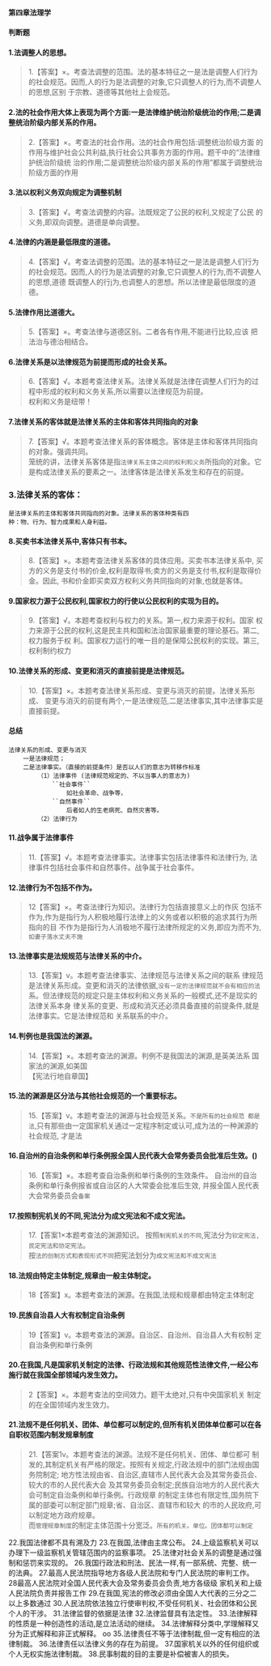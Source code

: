#### 第四章法理学
#### 判断题

#### 1.法调整人的思想。
>   1.【答案】×。考查法调整的范围。法的基本特征之一是法是调整人们行为
    的社会规范。因而,人的行为是法调整的对象,它只调整人的行为,而不调整人的思想,区别
    于宗教、道德等其他社上会规范。    

#### 2.法的社会作用大体上表现为两个方面:一是法律维护统治阶级统治的作用;二是调整统治阶级内部关系的作用。
>   2.【答案】×。考查法的社会作用。法的社会作用包括:调整统治阶级方面
的作用与维护社会公共利益,执行社会公共事务方面的作用。题干中的“法律维护统治阶级统
治的作用;二是调整统治阶级内部关系的作用”都属于调整统治阶级方面的作用    

#### 3.法以权利义务双向规定为调整机制
>   3.【答案】√。考查法调整的内容。法既规定了公民的权利,又规定了公民
 的义务,即双向调整。道德是单向调整。    

#### 4.法律的内涵是最低限度的道德。
>   4.【答案】√。考查法调整的范围。法的基本特征之一是法是调整人们行为
    的社会规范。因而,人的行为是法调整的对象,它只调整人的行为,而不调整人的思想,道德
    既调整人的行j为,也调整人的思想。所以法律是最低限度的道德。    

#### 5.法律作用比道德大。
>   5.【答案】×。考查法律与道德区别。二者各有作用,不能进行比较,应该
    把法治与德治相结合。    

#### 6.法律关系是以法律规范为前提而形成的社会关系。
>   6.【答案】√。本题考查法律关系。法律关系就是法律在调整人们行为的过
    程中形成的权利和义务关系,所以需要以法律规范为前提。     
    权利和义务是纽带！
    

#### 7.法律关系的客体就是法律关系的主体和客体共同指向的对象
> 7.【答案】√。本题考查法律关系的客体概念。客体是主体和客体共同指向
  的对象。强调共同。  
>   笼统的讲，法律关系客体是指`法律关系主体之间的权利和义务`所指向的对象。它是构成法律关系的要素之一。法律客体是法律关系发生和存在的前提。    

### 3.法律关系的客体：
    是法律关系的主体和客体共同指向的对象。法律关系的客体种类有四
    种：物、行为、智力成果和人身利益。    

#### 8.买卖书本法律关系中,客体只有书本。
>   8.【答案】×。本题考查法律关系客体的具体应用。买卖书本法律关系中,
    买方的义务是支付书的价金,权利是取得书;卖方的义务是支付书,权利是取得价金。因此,
    书和价金即买卖双方权利义务共同指向的对象,也就是客体。    

#### 9.国家权力源于公民权利,国家权力的行使以公民权利的实现为目的。
>   9.【答案】√。本题考查权利与权力的关系。第一,权力来源于权利。国家
 权力来源于公民的权利,这是民主共和国和法治国家最重要的理论基石。第二,权力服务于权
 利。国家权力运行的唯一目的是保障公民权利的实现。第三,权利制约权力    

#### 10.法律关系的形成、变更和消灭的直接前提是法律规范。
>   10.【答案】×。本题考查法律关系形成、变更与消灭的前提。法律关系形成、
    变更与消灭的前提有两个,一是法律规范,二是法律事实,其中法律事实是直接前提。    

#### 总结
    法律关系的形成、变更与消灭
        一是法律规范；
        二是法律事实。（直接的前提条件）是否以人们的意志为转移作标准
            （1）法律事件 (法律规范规定的、不以当事人的意志为)
                ``社会事件``
                    如社会革命、战争等，
                ``自然事件``
                    后者如人的生老病死、自然灾害等。
            （2）法律行为

#### 11.战争属于法律事件
>   11.【答案】√。本题考查法律事实。法律事实包括法律事件和法律行为,
    法律事件包括社会事件和自然事件。战争属于社会事件。    

#### 12.法律行为不包括不作为。
>   12【答案】×。考查法律行为知识。法律行为包括直接意义上的作灰
    包括不作为,作为是指行为人积极地履行法律上的义务或者以积极的追求其行为所指向的目
    不作为是指行为人消极地不履行法律所规定的义务,即应为而不为,`如妻子落水丈夫不施`    

#### 13.法律事实是法规规范与法律关系的中介。
>   13.【答案】v。本题考查法律事实、法律规范与法律关系之间的联系
    律规范是法律关系形成。变更和消灭的法律依据,`没有一定的法律规范就不会有相应的法`
    系。但法律规范的规定只是主体权利和义务关系的一般模式,还不是现实的法律关系本身
    律关系的变更、形成和消灭还必须具备直接的前提条件,就是法律事实。它是法律规范和
    关系联系的中介。    

#### 14.判例也是我国法的渊源。
>   14.【答案】×。本题考查法的渊源。判例不是我国法的渊源,是英美法系
    国家法的渊源,如美国     
    【宪法行地自章国】 

#### 15.法的渊源是区分法与其他社会规范的一个重要标志。
>   15.【答案】v。本题考查法的渊源与社会规范关系。`不是所有的社会规范
    都是法`,只有那些由一定国家机关通过一定程序制定或认可,成为法的一种渊源的社会规范,
    才是法    

#### 16.自治州的自治条例和单行条例报全国人民代表大会常务委员会批准后生效。()
>   16.【答案】×。本题考查自治条例和单行条例的生效条件。
    自治州的自治条例和单行条例报省或自治区的人大常委会批准后生效,
    并报全国人民代表大会常务委员会`备案`    

#### 17.按照制宪机关的不同,宪法分为成文宪法和不成文宪法。
>   17.【答案1×本题考查法的渊源知识。
    按照`制宪机关的不同`,宪法分为`钦定宪法,民定宪法和协定宪法`。         
    按`法的创制方式和表现形式不同`把宪法划分为`成文宪法和不成文宪法 `   

#### 18.法规由特定主体制定,规章由一般主体制定。
>   18【答案】x。本题考查法的渊源。在我国,法规和规章都由特定主体制定    

#### 19.民族自治县人大有权制定自治条例
>   19【答案】v。本题考查法的渊源。自治区、自治州、自治县人大有权制
    定自治条例和单行条例

#### 20.在我国,凡是国家机关制定的法律、行政法规和其他规范性法律文件,一经公布施行就在我国全部领域内发生效力。
>   2【答案】×。本题考查法的空间效力。题干太绝对,只有中央国家机关
    制定的在全国领域内发生效力。

#### 21.法规不是任何机关、团体、单位都可以制定的,但所有机关团体单位都可以在各自职权范围内制发规章制度
>   21.【答案1v。本题考查法的渊源。法规不是任何机关、团体、单位都可
    制发的,其制定机关有严格的限定。按照有关规定,行政法规中的部门法规由国务院制定;
    地方性法规由省、自治区,直辖市人民代表大会及其常务委员会、较大的市的人民代表大会
    及其常务委员会制定;民族自治地方的人民代表大会可制定自治条例和单行条例。行政规章
    的制定主体也有限定性,国务院下属的部委可以制定部门规章;省、自治区、直辖市和较大
    的市的人民玫府,可以制定地方政府规章。    
    而`管理规章制度`的制定主体范围十分宽泛。`所有的机关。单位。团体都可以制定`

22.我国法律都不具有溯及力
23.在我国,法律由主席公布。
24.上级监察机关可以办理下一级监察机关管辖范围内的监察事项。
25.法律对社会关系的调整是通过强制和惩罚来实现的。
26.我国行政法和刑法、民法一样,有一部系统、完整、统一的法典。
27.最高人民法院指导地方各级人民法院和专门人民法院的审判工作。
28最高人民法院对全国人民代表大会及常务委员会负责,地方各级级
家机关和上级人民法院负责并报告工作
29.在我国,宪法的修改必须由全国人大代表的三分之二以上多数通过
30.人民法院依法独立行使审判权,不受任何机关、社会团体和公民个人的干涉。
31.法律监督的依据是法律
32.法律监督具有法定性。
33.法律解释的性质是一种创造性的活动,是立法活动的继续。
34.法律解释分类中,学理解释又分为正式解释和非正式解释。
oo
35.法律责任不等于法律制裁,但一定有相应的法律制裁。
36.法律责任以法律义务的存在为前提。
37.国家机关以外的任何组织或个人无权实施法律制裁。
38.民事制裁的目的主要是补偿被害人的损失。
